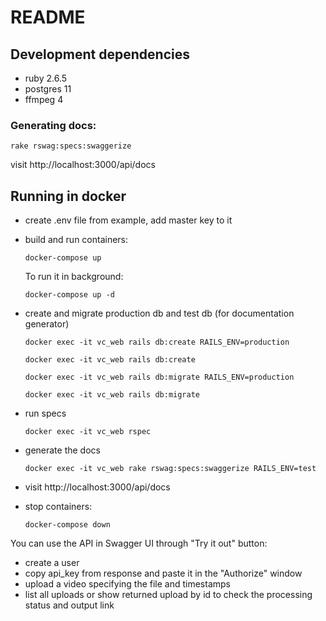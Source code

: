 # README

## Development dependencies
* ruby 2.6.5
* postgres 11
* ffmpeg 4
### Generating docs:

`rake rswag:specs:swaggerize`

visit http://localhost:3000/api/docs

## Running in docker
* create .env file from example, add master key to it
* build and run containers: 

    `docker-compose up`
    
    To run it in background:
    
    `docker-compose up -d`
* create and migrate production db and test db (for documentation generator)
    
    `docker exec -it vc_web rails db:create RAILS_ENV=production`
    
    `docker exec -it vc_web rails db:create`
    
    `docker exec -it vc_web rails db:migrate RAILS_ENV=production`
    
    `docker exec -it vc_web rails db:migrate`
* run specs

    `docker exec -it vc_web rspec`
* generate the docs

    `docker exec -it vc_web rake rswag:specs:swaggerize RAILS_ENV=test`

* visit http://localhost:3000/api/docs
* stop containers:

    `docker-compose down`

You can use the API in Swagger UI through "Try it out" button:
* create a user
* copy api_key from response and paste it in the "Authorize" window
* upload a video specifying the file and timestamps
* list all uploads or show returned upload by id to check the processing status and output link